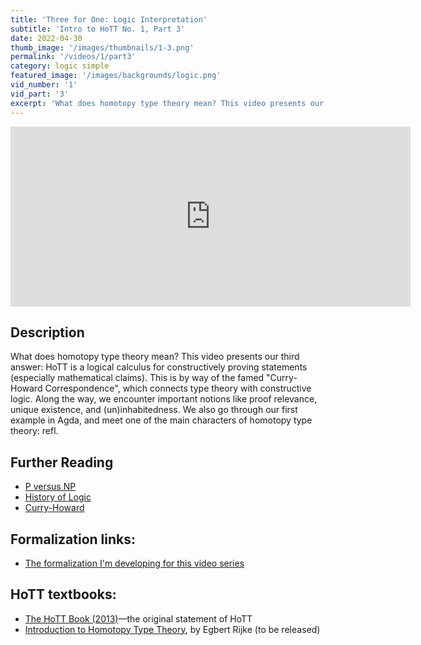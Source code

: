 ```yaml
---
title: 'Three for One: Logic Interpretation'
subtitle: 'Intro to HoTT No. 1, Part 3'
date: 2022-04-30
thumb_image: '/images/thumbnails/1-3.png'
permalink: '/videos/1/part3'
category: logic simple
featured_image: '/images/backgrounds/logic.png'
vid_number: '1'
vid_part: '3'
excerpt: 'What does homotopy type theory mean? This video presents our third answer: HoTT is a logical calculus for constructively proving statements (especially mathematical claims).  This is by way of the famed "Curry-Howard Correspondence", which connects type theory with constructive logic. Along the way, we encounter important notions like proof relevance, unique existence, and (un)inhabitedness. We also go through our first example in Agda, and meet one of the main characters of homotopy type theory: refl.'
---
```


<iframe src="https://www.youtube.com/embed/2zcEP2Ny63s" width="640" height="288" frameborder="0" webkitallowfullscreen mozallowfullscreen allowfullscreen></iframe>


## Description
What does homotopy type theory mean? This video presents our third answer: HoTT is a logical calculus for constructively proving statements (especially mathematical claims).  This is by way of the famed "Curry-Howard Correspondence", which connects type theory with constructive logic. Along the way, we encounter important notions like proof relevance, unique existence, and (un)inhabitedness. We also go through our first example in Agda, and meet one of the main characters of homotopy type theory: refl. 

## Further Reading
- [P versus NP](https://www.britannica.com/science/P-versus-NP-problem)
- [History of Logic](https://en.wikipedia.org/wiki/History_of_logic)
- [Curry-Howard](https://en.wikipedia.org/wiki/Curry%E2%80%93Howard_correspondence)

## Formalization links:
- [The formalization I'm developing for this video series](https://github.com/jacobneu/HoTT-agda)


## HoTT textbooks:
- [The HoTT Book (2013)](https://homotopytypetheory.org/book/)—the original statement of HoTT
- [Introduction to Homotopy Type Theory](https://ncatlab.org/nlab/show/Introduction+to+Homotopy+Type+Theory), by Egbert Rijke (to be released)